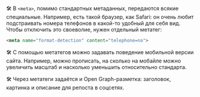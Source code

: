 🛠 В `<meta>`, помимо стандартных метаданных, передаются всякие специальные. Например, есть такой браузер, как Safari: он очень любит подстраивать номера телефонов в какой-то удобный для себя вид. Чтобы отключить это своеволие, нужен отдельный метатег:

```html
<meta name="format-detection" content="telephone=no">
```

🛠 С помощью метатегов можно задавать поведение мобильной версии сайта. Например, можно прописать, на сколько на мобайле можно увеличить масштаб и насколько уменьшить относительно стандарта.

🛠 Через метатеги задаётся и Open Graph-разметка: заголовок, картинка и описание для репоста в соцсетях.
